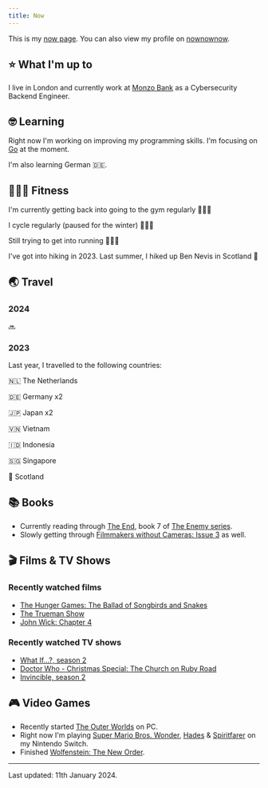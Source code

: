 ```yaml
---
title: Now
---
```


This is my [now page](https://nownownow.com/about). You can also view my profile on [nownownow](https://nownownow.com/p/1M0p).

## ⭐ What I'm up to

I live in London and currently work at [Monzo Bank](https://monzo.com/) as a Cybersecurity Backend Engineer.

## 🤓 Learning

Right now I'm working on improving my programming skills. I'm focusing on [Go](https://go.dev/) at the moment.

I'm also learning German 🇩🇪.

## 🤸🏽‍♂️ Fitness

I'm currently getting back into going to the gym regularly 🏋🏽‍♂️

I cycle regularly (paused for the winter) 🚴🏽‍♂️

Still trying to get into running 🏃🏽‍♂️

I've got into hiking in 2023. Last summer, I hiked up Ben Nevis in Scotland 🏴󠁧󠁢󠁳󠁣󠁴󠁿

## 🌏 Travel

### 2024

🔜

### 2023

Last year, I travelled to the following countries:

🇳🇱 The Netherlands

🇩🇪 Germany x2

🇯🇵 Japan x2

🇻🇳 Vietnam

🇮🇩 Indonesia

🇸🇬 Singapore

🏴󠁧󠁢󠁳󠁣󠁴󠁿 Scotland

## 📚 Books

* Currently reading through [The End](https://www.hive.co.uk/Product/Charlie-Higson/The-End-The-Enemy-Book-7/17521697), book 7 of [The Enemy series](https://www.hive.co.uk/Search/Search?Series=The%20Enemy).
* Slowly getting through [Filmmakers without Cameras: Issue 3](https://shop.peregrinecoast.press/products/filmmakers-without-cameras-the-trilogy) as well.

## 🎬 Films & TV Shows

### Recently watched films
* [The Hunger Games: The Ballad of Songbirds and Snakes](https://www.youtube.com/watch?v=RDE6Uz73A7g&list=PLJ7A97yl9oXpfq64XZCN9CEQVKMCsHAXh)
* [The Trueman Show](https://www.youtube.com/watch?v=dlnmQbPGuls)
* [John Wick: Chapter 4](https://www.youtube.com/watch?v=qEVUtrk8_B4)

### Recently watched TV shows
* [What If...?, season 2](https://www.youtube.com/watch?v=TiEVqZ2Bc_c)
* [Doctor Who - Christmas Special: The Church on Ruby Road](https://www.bbc.co.uk/iplayer/episode/m001tfnl/doctor-who-2023-christmas-special-the-church-on-ruby-road)
* [Invincible, season 2](https://www.youtube.com/watch?v=tyqiQWxPz0c&t=3s)

## 🎮 Video Games

* Recently started [The Outer Worlds](https://store.epicgames.com/en-US/p/the-outer-worlds-spacers-choice-edition) on PC.
* Right now I'm playing [Super Mario Bros. Wonder](https://www.youtube.com/watch?v=XvQNlGKNC6o), [Hades](https://www.youtube.com/watch?v=91t0ha9x0AE) & [Spiritfarer](https://www.youtube.com/watch?v=4pKJ-NuSjNE) on my Nintendo Switch.
* Finished [Wolfenstein: The New Order](https://store.epicgames.com/en-US/p/wolfenstein-the-new-order).

---

Last updated: 11th January 2024. 